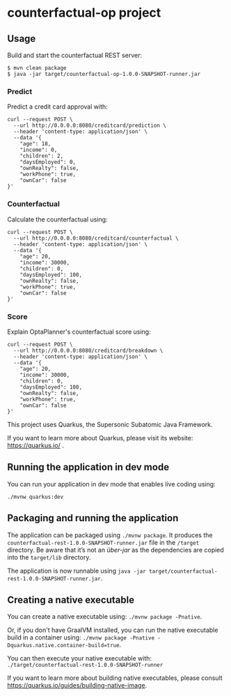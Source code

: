 # counterfactual-op project

## Usage

Build and start the counterfactual REST server:

```
$ mvn clean package
$ java -jar target/counterfactual-op-1.0.0-SNAPSHOT-runner.jar
```

### Predict

Predict a credit card approval with:

```
curl --request POST \
  --url http://0.0.0.0:8080/creditcard/prediction \
  --header 'content-type: application/json' \
  --data '{
	"age": 18,
	"income": 0,
	"children": 2,
	"daysEmployed": 0,
	"ownRealty": false,
	"workPhone": true,
	"ownCar": false
}'
```

### Counterfactual

Calculate the counterfactual using:

```
curl --request POST \
  --url http://0.0.0.0:8080/creditcard/counterfactual \
  --header 'content-type: application/json' \
  --data '{
	"age": 20,
	"income": 30000,
	"children": 0,
	"daysEmployed": 100,
	"ownRealty": false,
	"workPhone": true,
	"ownCar": false
}'
```

### Score

Explain OptaPlanner's counterfactual score using:

```
curl --request POST \
  --url http://0.0.0.0:8080/creditcard/breakdown \
  --header 'content-type: application/json' \
  --data '{
	"age": 20,
	"income": 30000,
	"children": 0,
	"daysEmployed": 100,
	"ownRealty": false,
	"workPhone": true,
	"ownCar": false
}'
```

This project uses Quarkus, the Supersonic Subatomic Java Framework.

If you want to learn more about Quarkus, please visit its website: https://quarkus.io/ .

## Running the application in dev mode

You can run your application in dev mode that enables live coding using:
```
./mvnw quarkus:dev
```

## Packaging and running the application

The application can be packaged using `./mvnw package`.
It produces the `counterfactual-rest-1.0.0-SNAPSHOT-runner.jar` file in the `/target` directory.
Be aware that it’s not an _über-jar_ as the dependencies are copied into the `target/lib` directory.

The application is now runnable using `java -jar target/counterfactual-rest-1.0.0-SNAPSHOT-runner.jar`.

## Creating a native executable

You can create a native executable using: `./mvnw package -Pnative`.

Or, if you don't have GraalVM installed, you can run the native executable build in a container using: `./mvnw package -Pnative -Dquarkus.native.container-build=true`.

You can then execute your native executable with: `./target/counterfactual-rest-1.0.0-SNAPSHOT-runner`

If you want to learn more about building native executables, please consult https://quarkus.io/guides/building-native-image.